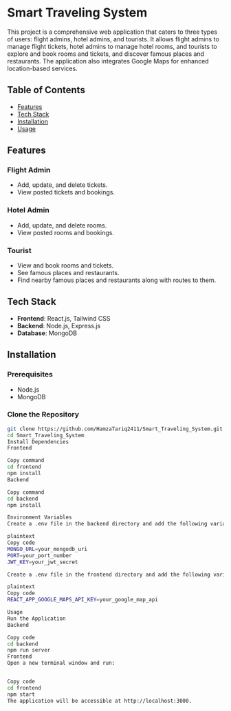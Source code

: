 # Smart Traveling System

This project is a comprehensive web application that caters to three types of users: flight admins, hotel admins, and tourists. It allows flight admins to manage flight tickets, hotel admins to manage hotel rooms, and tourists to explore and book rooms and tickets, and discover famous places and restaurants. The application also integrates Google Maps for enhanced location-based services.

## Table of Contents

- [Features](#features)
- [Tech Stack](#tech-stack)
- [Installation](#installation)
- [Usage](#usage)

## Features

### Flight Admin

- Add, update, and delete tickets.
- View posted tickets and bookings.

### Hotel Admin

- Add, update, and delete rooms.
- View posted rooms and bookings.

### Tourist

- View and book rooms and tickets.
- See famous places and restaurants.
- Find nearby famous places and restaurants along with routes to them.

## Tech Stack

- **Frontend**: React.js, Tailwind CSS
- **Backend**: Node.js, Express.js
- **Database**: MongoDB

## Installation

### Prerequisites

- Node.js
- MongoDB

### Clone the Repository

```bash
git clone https://github.com/HamzaTariq2411/Smart_Traveling_System.git
cd Smart_Traveling_System
Install Dependencies
Frontend

Copy command
cd frontend
npm install
Backend

Copy command
cd backend
npm install

Environment Variables
Create a .env file in the backend directory and add the following variables:

plaintext
Copy code
MONGO_URL=your_mongodb_uri
PORT=your_port_number
JWT_KEY=your_jwt_secret

Create a .env file in the frontend directory and add the following variable:

plaintext
Copy code
REACT_APP_GOOGLE_MAPS_API_KEY=your_google_map_api

Usage
Run the Application
Backend

Copy code
cd backend
npm run server
Frontend
Open a new terminal window and run:


Copy code
cd frontend
npm start
The application will be accessible at http://localhost:3000.
```
